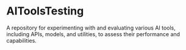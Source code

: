 # AIToolsTesting
A repository for experimenting with and evaluating various AI tools, including APIs, models, and utilities, to assess their performance and capabilities.
